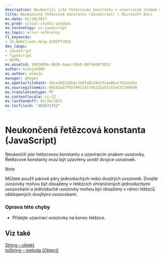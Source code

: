 ```yaml
---
description: Neukončili jste řetězcovou konstantu s uzavíracím znakem uvozovky.
title: Neukončená řetězcová konstanta (JavaScript) | Microsoft Docs
ms.date: 01/18/2017
ms.prod: visual-studio-windows
ms.technology: vs-javascript
ms.topic: error-reference
f1_keywords:
- VS.WebClient.Help.SCRIPT1015
dev_langs:
- JavaScript
- TypeScript
- DHTML
ms.assetid: 5083809e-9828-4aea-b9b0-80f46d6f3812
author: mikejo5000
ms.author: mikejo
manager: ghogen
ms.openlocfilehash: 59ce392220b8c3e9fa82384c514e0baf762ee29a
ms.sourcegitcommit: 691d2a47f92f991241fdb132a82c53a537198d50
ms.translationtype: MT
ms.contentlocale: cs-CZ
ms.lasthandoff: 03/16/2021
ms.locfileid: "103571152"
---
```

# <a name="unterminated-string-constant-javascript"></a>Neukončená řetězcová konstanta (JavaScript)
Neukončili jste řetězcovou konstantu s uzavíracím znakem uvozovky. Řetězcové konstanty musí být uzavřeny uvnitř dvojice uvozovek.  
  
> [!NOTE]
> Můžete použít párové páry jednoduchých nebo dvojitých uvozovek. Dvojité uvozovky mohou být obsaženy v řetězcích ohraničených jednoduchými uvozovkami a jednoduché uvozovky mohou být obsaženy v rámci řetězců obklopených dvojitými uvozovkami.  
  
### <a name="to-correct-this-error"></a>Oprava této chyby  
  
- Přidejte uzavírací uvozovky na konec řetězce.  
  
## <a name="see-also"></a>Viz také  
 [String – objekt](https://developer.mozilla.org/docs/Web/JavaScript/Reference/Global_Objects/String)   
 [toString – metoda (Object)](https://developer.mozilla.org/docs/Web/JavaScript/Reference/Global_Objects/Object/tostring)
